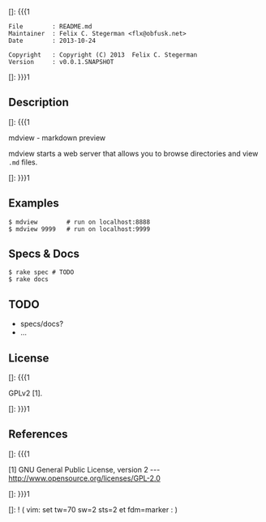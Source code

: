 []: {{{1

    File        : README.md
    Maintainer  : Felix C. Stegerman <flx@obfusk.net>
    Date        : 2013-10-24

    Copyright   : Copyright (C) 2013  Felix C. Stegerman
    Version     : v0.0.1.SNAPSHOT

[]: }}}1

## Description
[]: {{{1

  mdview - markdown preview

  mdview starts a web server that allows you to browse directories and
  view `.md` files.

[]: }}}1

## Examples

    $ mdview        # run on localhost:8888
    $ mdview 9999   # run on localhost:9999

## Specs & Docs

    $ rake spec # TODO
    $ rake docs

## TODO

  * specs/docs?
  * ...

## License
[]: {{{1

  GPLv2 [1].

[]: }}}1

## References
[]: {{{1

  [1] GNU General Public License, version 2
  --- http://www.opensource.org/licenses/GPL-2.0

[]: }}}1

[]: ! ( vim: set tw=70 sw=2 sts=2 et fdm=marker : )
